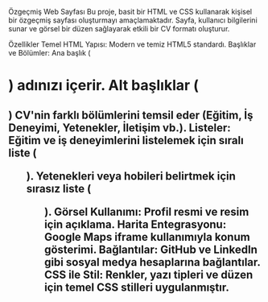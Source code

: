 Özgeçmiş Web Sayfası
Bu proje, basit bir HTML ve CSS kullanarak kişisel bir özgeçmiş sayfası oluşturmayı amaçlamaktadır. Sayfa, kullanıcı bilgilerini sunar ve görsel bir düzen sağlayarak etkili bir CV formatı oluşturur.

Özellikler
Temel HTML Yapısı: Modern ve temiz HTML5 standardı.
Başlıklar ve Bölümler:
Ana başlık (<h1>) adınızı içerir.
Alt başlıklar (<h2>) CV'nin farklı bölümlerini temsil eder (Eğitim, İş Deneyimi, Yetenekler, İletişim vb.).
Listeler:
Eğitim ve iş deneyimlerini listelemek için sıralı liste (<ol>).
Yetenekleri veya hobileri belirtmek için sırasız liste (<ul>).
Görsel Kullanımı: Profil resmi ve resim için açıklama.
Harita Entegrasyonu: Google Maps iframe kullanımıyla konum gösterimi.
Bağlantılar: GitHub ve LinkedIn gibi sosyal medya hesaplarına bağlantılar.
CSS ile Stil: Renkler, yazı tipleri ve düzen için temel CSS stilleri uygulanmıştır.
